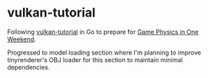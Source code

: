 # vulkan-tutorial

Following [vulkan-tutorial](https://vulkan-tutorial.com/) in Go to prepare for [Game Physics in One Weekend](https://gamephysicsweekend.github.io/). 

Progressed to model loading section where I'm planning to improve tinyrenderer's OBJ loader for this section to maintain minimal dependencies.
